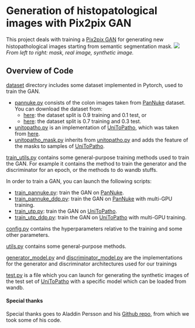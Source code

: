# Generation of histopatological images with Pix2pix GAN
This project deals with training a [Pix2pix GAN][1] for generating new histopathological images starting from semantic segmentation mask.
![](result_unitopatho.png)
_From left to right: mask, real image, synthetic image._

## Overview of Code
[dataset](./dataset) directory includes some dataset implemented in Pytorch, used to train the GAN. 
* [pannuke.py](./dataset/pannuke.py) consists of the colon images taken from [PanNuke][2] dataset.
You can download the dataset from:
    * [here](https://drive.google.com/uc?id=1_R3jCpMoNBA-vOkd_NJcHamZsv8E3v7Z): the dataset split is 0.9 training and 0.1 test, or
    * [here](https://drive.google.com/uc?id=1cR4FdnoVznh8ZXmAu6AZzbylfYouKRj1): the dataset split is 0.7 training and 0.3 test.
* [unitopatho.py](./dataset/unitopatho.py) is an implementation of [UniToPatho][3], which was taken from [here](https://github.com/EIDOSlab/UNITOPATHO/blob/main/unitopatho.py).
* [unitopatho_mask.py](./dataset/unitopatho_mask.py) inherits from [unitopatho.py](./dataset/unitopatho.py) and adds the feature of the masks to samples of [UniToPatho][3]. 

[train_utils.py](train_utils.py) contains some general-purpose training methods used to train the GAN. For example it contains the method
to train the generator and the discriminator for an epoch, or the methods to do wandb stuffs.

In order to train a GAN, you can launch the following scripts:
* [train_pannuke.py](train_pannuke.py): train the GAN on [PanNuke][2].
* [train_pannuke_ddp.py](train_pannuke_ddp.py): train the GAN on [PanNuke][2] with multi-GPU training.
* [train_utp.py](train_utp.py): train the GAN on [UniToPatho][3].
* [train_utp_ddp.py](train_utp_ddp.py): train the GAN on [UniToPatho][3] with multi-GPU training.

[config.py](config.py) contains the hyperparameters relative to the training and some other parameters.

[utils.py](utils.py) contains some general-purpose methods.

[generator_model.py](generator_model.py) and [discriminator_model.py](discriminator_model.py) are the implementations for the generator and
discriminator architectures used for our trainings

[test.py](test.py) is a file which you can launch for generating the synthetic images of the test set of [UniToPatho][3] 
with a specific model which can be loaded from wandb.


#### Special thanks
Special thanks goes to Aladdin Persson and his [Github repo](https://github.com/aladdinpersson), from which we took some
of his code.

[1]: https://phillipi.github.io/pix2pix/
[2]: https://jgamper.github.io/PanNukeDataset/
[3]: https://ieeexplore.ieee.org/document/9506198

